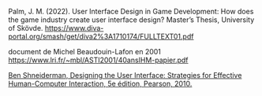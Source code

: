 Palm, J. M. (2022). User Interface Design in Game Development: How does the game industry create user interface design? Master’s Thesis, University of Skövde.  https://www.diva-portal.org/smash/get/diva2%3A1710174/FULLTEXT01.pdf


document de Michel Beaudouin-Lafon en 2001
https://www.lri.fr/~mbl/ASTI2001/40ansIHM-papier.pdf





[Ben Shneiderman, Designing the User Interface: Strategies for Effective Human-Computer Interaction, 5e édition, Pearson, 2010.](http://seu1.org/files/level5/IT201/Book%20-%20Ben%20Shneiderman-Designing%20the%20User%20Interface-4th%20Edition.pdf)